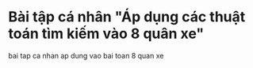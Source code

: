 # Bài tập cá nhân "Áp dụng các thuật toán tìm kiếm vào 8 quân xe"
bai tap ca nhan ap dung vao bai toan 8 quan xe
